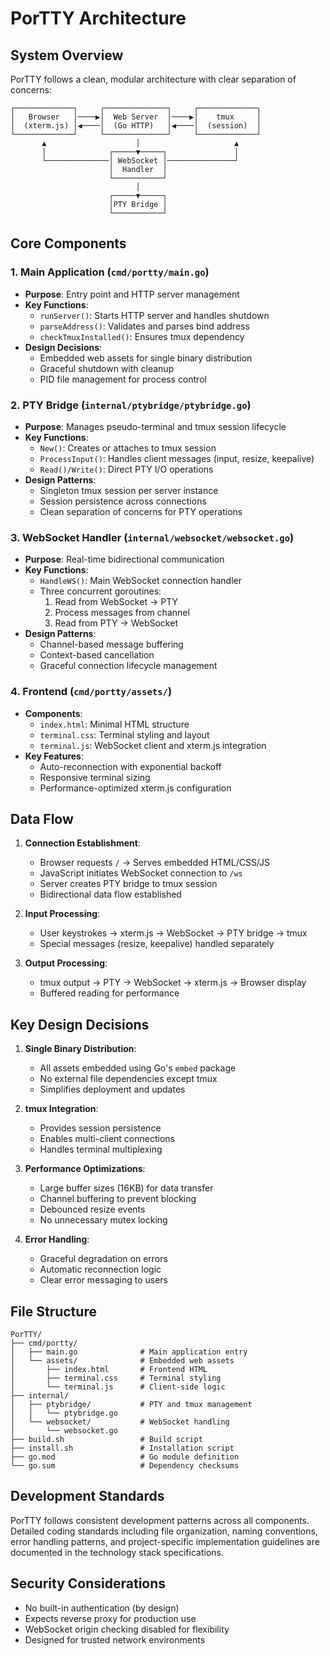 # PorTTY Architecture

## System Overview

PorTTY follows a clean, modular architecture with clear separation of concerns:

```
┌─────────────┐     ┌──────────────┐     ┌─────────────┐
│   Browser   │────▶│  Web Server  │────▶│    tmux     │
│  (xterm.js) │◀────│  (Go HTTP)   │◀────│  (session)  │
└─────────────┘     └──────────────┘     └─────────────┘
       ▲                    │                     ▲
       │              ┌─────▼─────┐               │
       └──────────────│ WebSocket │───────────────┘
                      │  Handler  │
                      └───────────┘
                            │
                      ┌─────▼─────┐
                      │PTY Bridge │
                      └───────────┘
```

## Core Components

### 1. Main Application (`cmd/portty/main.go`)
- **Purpose**: Entry point and HTTP server management
- **Key Functions**:
  - `runServer()`: Starts HTTP server and handles shutdown
  - `parseAddress()`: Validates and parses bind address
  - `checkTmuxInstalled()`: Ensures tmux dependency
- **Design Decisions**:
  - Embedded web assets for single binary distribution
  - Graceful shutdown with cleanup
  - PID file management for process control

### 2. PTY Bridge (`internal/ptybridge/ptybridge.go`)
- **Purpose**: Manages pseudo-terminal and tmux session lifecycle
- **Key Functions**:
  - `New()`: Creates or attaches to tmux session
  - `ProcessInput()`: Handles client messages (input, resize, keepalive)
  - `Read()/Write()`: Direct PTY I/O operations
- **Design Patterns**:
  - Singleton tmux session per server instance
  - Session persistence across connections
  - Clean separation of concerns for PTY operations

### 3. WebSocket Handler (`internal/websocket/websocket.go`)
- **Purpose**: Real-time bidirectional communication
- **Key Functions**:
  - `HandleWS()`: Main WebSocket connection handler
  - Three concurrent goroutines:
    1. Read from WebSocket → PTY
    2. Process messages from channel
    3. Read from PTY → WebSocket
- **Design Patterns**:
  - Channel-based message buffering
  - Context-based cancellation
  - Graceful connection lifecycle management

### 4. Frontend (`cmd/portty/assets/`)
- **Components**:
  - `index.html`: Minimal HTML structure
  - `terminal.css`: Terminal styling and layout
  - `terminal.js`: WebSocket client and xterm.js integration
- **Key Features**:
  - Auto-reconnection with exponential backoff
  - Responsive terminal sizing
  - Performance-optimized xterm.js configuration

## Data Flow

1. **Connection Establishment**:
   - Browser requests `/` → Serves embedded HTML/CSS/JS
   - JavaScript initiates WebSocket connection to `/ws`
   - Server creates PTY bridge to tmux session
   - Bidirectional data flow established

2. **Input Processing**:
   - User keystrokes → xterm.js → WebSocket → PTY bridge → tmux
   - Special messages (resize, keepalive) handled separately

3. **Output Processing**:
   - tmux output → PTY → WebSocket → xterm.js → Browser display
   - Buffered reading for performance

## Key Design Decisions

1. **Single Binary Distribution**:
   - All assets embedded using Go's `embed` package
   - No external file dependencies except tmux
   - Simplifies deployment and updates

2. **tmux Integration**:
   - Provides session persistence
   - Enables multi-client connections
   - Handles terminal multiplexing

3. **Performance Optimizations**:
   - Large buffer sizes (16KB) for data transfer
   - Channel buffering to prevent blocking
   - Debounced resize events
   - No unnecessary mutex locking

4. **Error Handling**:
   - Graceful degradation on errors
   - Automatic reconnection logic
   - Clear error messaging to users

## File Structure

```
PorTTY/
├── cmd/portty/
│   ├── main.go              # Main application entry
│   └── assets/              # Embedded web assets
│       ├── index.html       # Frontend HTML
│       ├── terminal.css     # Terminal styling
│       └── terminal.js      # Client-side logic
├── internal/
│   ├── ptybridge/           # PTY and tmux management
│   │   └── ptybridge.go
│   └── websocket/           # WebSocket handling
│       └── websocket.go
├── build.sh                 # Build script
├── install.sh               # Installation script
├── go.mod                   # Go module definition
└── go.sum                   # Dependency checksums
```

## Development Standards

PorTTY follows consistent development patterns across all components. Detailed coding standards including file organization, naming conventions, error handling patterns, and project-specific implementation guidelines are documented in the technology stack specifications.

## Security Considerations

- No built-in authentication (by design)
- Expects reverse proxy for production use
- WebSocket origin checking disabled for flexibility
- Designed for trusted network environments